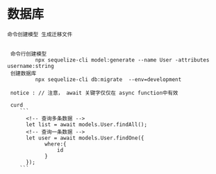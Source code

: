 # 数据库


	
	命令创建模型 生成迁移文件


	 命令行创建模型
			 npx sequelize-cli model:generate --name User -attributes username:string
	 创建数据库
	 		 npx sequelize-cli db:migrate  --env=development

	 notice : // 注意， await 关键字仅仅在 async function中有效

	 curd
 		```
 		  <!-- 查询多条数据 -->
 		  let list = await models.User.findAll();
 		  <!-- 查询一条数据 -->
 		  let user = await models.User.findOne({
		    	where:{
		    		id
		    	}
	      });
 		```